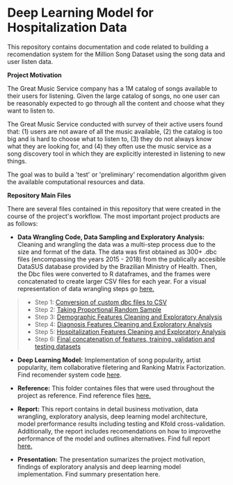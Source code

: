 # Deep Learning Model for Hospitalization Data

This repository contains documentation and code related to building a recomendation system for the Million Song Dataset using the song data and user listen data.

**Project Motivation**

The Great Music Service company has a 1M catalog of songs available to their users for listening. Given the large catalog of songs, no one user can be reasonably expected to go through all the content and choose what they want to listen to.

The Great Music Service conducted with survey of their active users found that: (1) users are not aware of all the music available, (2) the catalog is too big and is hard to choose what to listen to, (3) they do not always know what they are looking for, and (4) they often use the music service as a song discovery tool in which they are explicitly interested in listening to new things.

The goal was to build a 'test' or 'preliminary' recomendation algorithm given the available computational resources and data.

**Repository Main Files**

There are several files contained in this repository that were created in the course of the project's workflow. The most important project products are as follows:

+ **Data Wrangling Code, Data Sampling and Exploratory Analysis:** Cleaning and wrangling the data was a multi-step process due to the size and format of the data. The data was first obtained as 300+ .dbc files (encompassing the years 2015 - 2018) from the publically accesible DataSUS database provided by the Brazilian Ministry of Health. Then, the Dbc files were converted to R dataframes, and the frames were concatenated to create larger CSV files for each year. For a visual representation of data wrangling steps go [here.](https://github.com/IvetteMTapia/Capstone-2_Deep_Learning/blob/master/Reports-Graphics/Conversion%20and%20Data%20Wrangling%20Process.pdf)

> * Step 1: [Conversion of custom dbc files to CSV](https://github.com/IvetteMTapia/Capstone-2_Deep_Learning/blob/master/Code%20-%20Notebooks/Convert%20dbc%20to%20csv.R)
> * Step 2: [Taking Proportional Random Sample](https://github.com/IvetteMTapia/Capstone-2_Deep_Learning/blob/master/Code%20-%20Notebooks/Capstone_2_%20Data%20Sampling.ipynb)
> * Step 3: [Demographic Features Cleaning and Exploratory Analysis](https://github.com/IvetteMTapia/Capstone-2_Deep_Learning/blob/master/Code%20-%20Notebooks/Capstone%202_Demographics%20EDA%20%26%20Wrangling.ipynb)
> * Step 4: [Diagnosis Features Cleaning and Exploratory Analysis](https://github.com/IvetteMTapia/Capstone-2_Deep_Learning/blob/master/Code%20-%20Notebooks/Capstone%202_Diagnosis%20EDA%20%26%20Wrangling.ipynb)
> * Step 5: [Hospitalization Features Cleaning and Exploratory Analysis](https://github.com/IvetteMTapia/Capstone-2_Deep_Learning/blob/master/Code%20-%20Notebooks/Capstone%202_Hospitalization%20EDA%20%26%20Wrangling.ipynb)
> * Step 6: [Final concatenation of features, training, validation and testing datasets](https://github.com/IvetteMTapia/Capstone-2_Deep_Learning/blob/master/Code%20-%20Notebooks/Capstone%202_Concat%20-%20Train%20-%20Valid%20-%20Test%20Splits.ipynb)

+ **Deep Learning Model:**  Implementation of song popularity, artist popularity, item collaborative filetering and Ranking Matrix Factorization. Find recomender system code [here](https://github.com/IvetteMTapia/Capstone-2_Deep_Learning/blob/master/Code%20-%20Notebooks/Feature_Engineering_and_Deep_Learning.ipynb).

+ **Reference:** This folder containes files that were used throughout the project as reference. Find reference files [here.](https://github.com/IvetteMTapia/Capstone-2_Deep_Learning/tree/master/Reference)

+ **Report:** This report contains in detail business motivation, data wrangling, exploratory analysis, deep learning model architecture, model prerformance results including testing and Kfold cross-validation. Additionally, the report includes recomendations on how to improvethe performance of the model and outlines alternatives. Find full report [here.](https://github.com/IvetteMTapia/Capstone-2_Deep_Learning/blob/master/Reports-Graphics/Capstone%202_Final%20Report.pdf)

+ **Presentation:** The presentation sumarizes the project motivation, findings of exploratory analysis and deep learning model implementation. Find summary presentation here.
